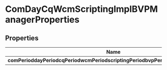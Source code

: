 
# ComDayCqWcmScriptingImplBVPManagerProperties

## Properties
Name | Type | Description | Notes
------------ | ------------- | ------------- | -------------
**comPerioddayPeriodcqPeriodwcmPeriodscriptingPeriodbvpPeriodscriptPeriodengines** | [**ConfigNodePropertyArray**](ConfigNodePropertyArray.md) |  |  [optional]



